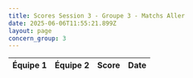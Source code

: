 ```yaml
---
title: Scores Session 3 - Groupe 3 - Matchs Aller
date: 2025-06-06T11:55:21.899Z
layout: page
concern_group: 3
---
```




| Équipe 1 | Équipe 2 | Score | Date |
|----------|----------|-------|------|


